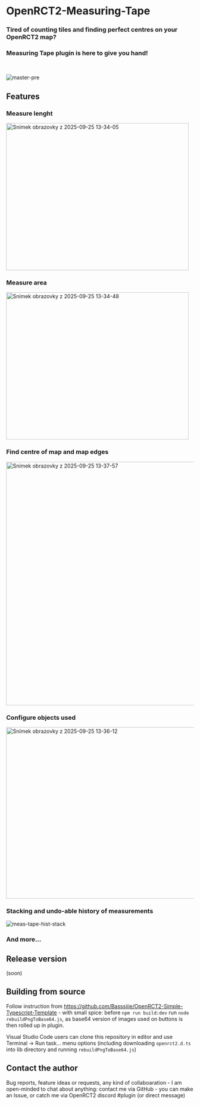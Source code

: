 # OpenRCT2-Measuring-Tape
### Tired of counting tiles and finding perfect centres on your OpenRCT2 map?
### Measuring Tape plugin is here to give you hand!

<br/>

![master-pre](https://github.com/user-attachments/assets/18d879a6-4439-4fa3-bb69-7d3bb3634a68)


## Features

### Measure lenght
<img width="490" height="395" alt="Snímek obrazovky z 2025-09-25 13-34-05" src="https://github.com/user-attachments/assets/32a9bb86-dec3-495c-94ad-5a552d1cd302" />

### Measure area
<img width="490" height="395" alt="Snímek obrazovky z 2025-09-25 13-34-48" src="https://github.com/user-attachments/assets/1eadafe6-338c-4063-b056-66f1f5049db6" />

### Find centre of map and map edges
<img width="608" height="653" alt="Snímek obrazovky z 2025-09-25 13-37-57" src="https://github.com/user-attachments/assets/424e4ca8-1e19-4203-ba39-b8f03833116b" />

### Configure objects used 
<img width="561" height="460" alt="Snímek obrazovky z 2025-09-25 13-36-12" src="https://github.com/user-attachments/assets/026a7304-aa7c-48f5-9a75-b99c38398252" />

### Stacking and undo-able history of measurements
![meas-tape-hist-stack](https://github.com/user-attachments/assets/1ddcc70d-17da-4bf9-a981-8fd644bd5677)


### And more...

## Release version
(soon)

## Building from source
Follow instruction from https://github.com/Basssiiie/OpenRCT2-Simple-Typescript-Template - with small spice: before `npm run build:dev` run `node rebuildPngToBase64.js`, as base64 version of images used on buttons is then rolled up in plugin.

Visual Studio Code users can clone this repository in editor and use Terminal -> Run task... menu options (including downloading `openrct2.d.ts` into lib directory and running `rebuildPngToBase64.js`)

## Contact the author
Bug reports, feature ideas or requests, any kind of collaboaration - I am open-minded to chat about anything: contact me
via GitHub - you can make an Issue, or catch me via OpenRCT2 discord #plugin (or direct message)
